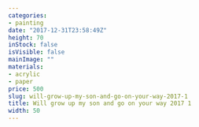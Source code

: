 ```yaml
---
categories:
- painting
date: "2017-12-31T23:58:49Z"
height: 70
inStock: false
isVisible: false
mainImage: ""
materials:
- acrylic
- paper
price: 500
slug: will-grow-up-my-son-and-go-on-your-way-2017-1
title: Will grow up my son and go on your way 2017 1
width: 50
---
```


